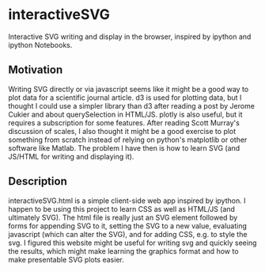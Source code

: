 # interactiveSVG
Interactive SVG writing and display in the browser, inspired by ipython and ipython Notebooks.

<h2>Motivation</h2>
<p>
Writing SVG directly or via javascript seems like it might be a good way to plot data for a scientific journal article. d3 is used for plotting data, but I thought I could use a simpler library than d3 after reading a post by Jerome Cukier and about querySelection in HTML/JS. plotly is also useful, but it requires a subscription for some features. After reading Scott Murray's discussion of scales, I also thought it might be a good exercise to plot something from scratch instead of relying on python's matplotlib or other software like Matlab. The problem I have then is how to learn SVG (and JS/HTML for writing and displaying it).</p>

<h2>Description</h2>
<p>interactiveSVG.html is a simple client-side web app inspired by ipython. I happen to be using this project to learn CSS as well as HTML/JS (and ultimately SVG). The html file is really just an SVG element followed by forms for appending SVG to it, setting the SVG to a new value, evaluating javascript (which can alter the SVG), and for adding CSS, e.g. to style the svg. I figured this website might be useful for writing svg and quickly seeing the results, which might make learning the graphics format and how to make presentable SVG plots easier. </p>
